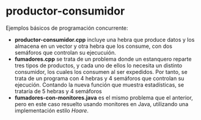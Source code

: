# productor-consumidor
Ejemplos básicos de programación concurrente:
 - **productor-consumidor.cpp** incluye una hebra que produce datos y los almacena en un vector y otra hebra que los consume, con dos semáforos que controlan su ejecucuión.
 - **fumadores.cpp** se trata de un problema donde un estanquero reparte tres tipos de productos, y cada uno de ellos
 lo necesita un distinto consumidor, los cuales los consumen al ser expedidos. Por tanto, se trata de un programa
 con 4 hebras y 4 semáforos que controlan su ejecución. Contando la nueva función que muestra estadísticas, se
 trataría de 5 hebras y 4 semáforos
 - **fumadores-con-monitores.java** es el mismo problema que el anterior, pero en este caso resuelto usando monitores en Java, utilizando una implementación estilo *Hoare*.

